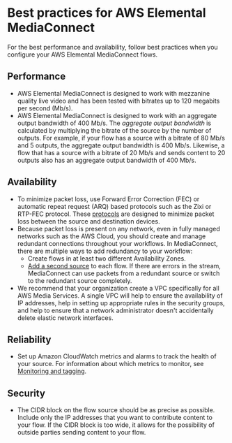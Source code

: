 # Best practices for AWS Elemental MediaConnect<a name="best-practices"></a>

For the best performance and availability, follow best practices when you configure your AWS Elemental MediaConnect flows\.

## Performance<a name="best-practices-performance"></a>
+ AWS Elemental MediaConnect is designed to work with mezzanine quality live video and has been tested with bitrates up to 120 megabits per second \(Mb/s\)\. 
+ AWS Elemental MediaConnect is designed to work with an aggregate output bandwidth of 400 Mb/s\. The *aggregate output bandwidth* is calculated by multiplying the bitrate of the source by the number of outputs\. For example, if your flow has a source with a bitrate of 80 Mb/s and 5 outputs, the aggregate output bandwidth is 400 Mb/s\. Likewise, a flow that has a source with a bitrate of 20 Mb/s and sends content to 20 outputs also has an aggregate output bandwidth of 400 Mb/s\.

## Availability<a name="best-practices-availability"></a>
+ To minimize packet loss, use Forward Error Correction \(FEC\) or automatic repeat request \(ARQ\) based protocols such as the Zixi or RTP\-FEC protocol\. These [protocols](protocols.md) are designed to minimize packet loss between the source and destination devices\.
+ Because packet loss is present on any network, even in fully managed networks such as the AWS Cloud, you should create and manage redundant connections throughout your workflows\. In MediaConnect, there are multiple ways to add redundancy to your workflow:
  + Create flows in at least two different Availability Zones\.
  + [Add a second source](source-adding.md) to each flow\. If there are errors in the stream, MediaConnect can use packets from a redundant source or switch to the redundant source completely\.
+ We recommend that your organization create a VPC specifically for all AWS Media Services\. A single VPC will help to ensure the availability of IP addresses, help in setting up appropriate rules in the security groups, and help to ensure that a network administrator doesn't accidentally delete elastic network interfaces\.

## Reliability<a name="best-practices-reliability"></a>
+ Set up Amazon CloudWatch metrics and alarms to track the health of your source\. For information about which metrics to monitor, see [Monitoring and tagging](monitor.md)\.

## Security<a name="best-practices-security"></a>
+ The CIDR block on the flow source should be as precise as possible\. Include only the IP addresses that you want to contribute content to your flow\. If the CIDR block is too wide, it allows for the possibility of outside parties sending content to your flow\.